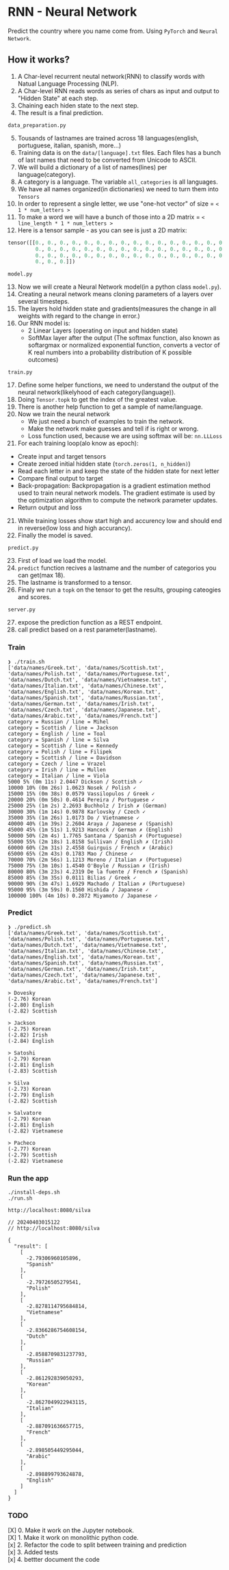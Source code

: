 # RNN - Neural Network

Predict the country where you name come from. Using `PyTorch` and `Neural Network`.

## How it works?

1. A Char-level recurrent neutal network(RNN) to classify words with Natual Language Processing (NLP).
2. A Char-level RNN reads words as series of chars as input and output to "Hidden State" at each step.
3. Chaining each hiden state to the next step.
4. The result is a final prediction.

`data_preparation.py`

5. Tousands of lastnames are trained across 18 languages(english, portuguese, italian, spanish, more...)
6. Training data is on the `data/[language].txt` files. Each files has a bunch of last names that need to be converted from Unicode to ASCII.
7. We will build a dictionary of a list of names(lines) per language(category).
8. A category is a language. The variable `all_categories` is all languages.
9. We have all names organized(in dictionaries) we need to turn them into `Tensors`
10. In order to represent a single letter, we use "one-hot vector" of size = `< 1 * num_letters >`
11. To make a word we will have a bunch of those into a 2D matrix = `< line_length * 1 * num_letters >`
12. Here is a tensor sample - as you can see is just a 2D matrix:
```python
tensor([[0., 0., 0., 0., 0., 0., 0., 0., 0., 0., 0., 0., 0., 0., 0., 0., 0., 0.,
         0., 0., 0., 0., 0., 0., 0., 0., 0., 0., 0., 0., 0., 0., 0., 0., 0., 1.,
         0., 0., 0., 0., 0., 0., 0., 0., 0., 0., 0., 0., 0., 0., 0., 0., 0., 0.,
         0., 0., 0.]])
```

`model.py`

13. Now we will create a Neural Network model(in a python class `model.py`).
14. Creating a neural network means cloning parameters of a layers over several timesteps.
15. The layers hold hidden state and gradients(measures the change in all weights with regard to the change in error.)
16. Our RNN model is:
    * 2 Linear Layers (operating on input and hidden state)
    * SoftMax layer after the output (The softmax function, also known as softargmax or normalized exponential function, converts a vector of K real numbers into a probability distribution of K possible outcomes)

`train.py`

17. Define some helper functions, we need to understand the output of the neural network(likelyhood of each category(language)).
18. Doing `Tensor.topk` to get the index of the greatest value.
18. There is another help function to get a sample of name/language.
19. Now we train the neural network
    * We just need a bunch of examples to train the network.
    * Make the network make guesses and tell if is right or wrong.
    * Loss function used, because we are using softmax will be: `nn.LLLoss`
20. For each training loop(alo know as epoch):
   * Create input and target tensors
   * Create zeroed initial hidden state (`torch.zeros(1, n_hidden)`)
   * Read each letter in and keep the state of the hidden state for next letter
   * Compare final output to target
   * Back-propagation: Backpropagation is a gradient estimation method used to train neural network models. The gradient estimate is used by the optimization algorithm to compute the network parameter updates.
   * Return output and loss
21. While training losses show start high and accurency low and should end in reverse(low loss and high accurancy).
22. Finally the model is saved.

`predict.py`

23. First of load we load the model. 
24. `predict` function recives a lastname and the number of categorios you can get(max 18).
25. The lastname is transformed to a tensor. 
26. Finaly we run a `topk` on the tensor to get the results, grouping cateogies and scores.

`server.py`

27. expose the prediction function as a REST endpoint.
28. call predict based on a rest parameter(lastname).

### Train
```
❯ ./train.sh
['data/names/Greek.txt', 'data/names/Scottish.txt', 'data/names/Polish.txt', 'data/names/Portuguese.txt', 'data/names/Dutch.txt', 'data/names/Vietnamese.txt', 'data/names/Italian.txt', 'data/names/Chinese.txt', 'data/names/English.txt', 'data/names/Korean.txt', 'data/names/Spanish.txt', 'data/names/Russian.txt', 'data/names/German.txt', 'data/names/Irish.txt', 'data/names/Czech.txt', 'data/names/Japanese.txt', 'data/names/Arabic.txt', 'data/names/French.txt']
category = Russian / line = Mihel
category = Scottish / line = Jackson
category = English / line = Toal
category = Spanish / line = Silva
category = Scottish / line = Kennedy
category = Polish / line = Filipek
category = Scottish / line = Davidson
category = Czech / line = Vrazel
category = Irish / line = Mullen
category = Italian / line = Viola
5000 5% (0m 11s) 2.0447 Dickson / Scottish ✓
10000 10% (0m 26s) 1.0623 Nosek / Polish ✓
15000 15% (0m 38s) 0.0579 Vassilopulos / Greek ✓
20000 20% (0m 50s) 0.4614 Pereira / Portuguese ✓
25000 25% (1m 2s) 2.2693 Buchholz / Irish ✗ (German)
30000 30% (1m 14s) 0.9878 Karlovsky / Czech ✓
35000 35% (1m 26s) 1.0173 Do / Vietnamese ✓
40000 40% (1m 39s) 2.2604 Araya / Japanese ✗ (Spanish)
45000 45% (1m 51s) 1.9213 Hancock / German ✗ (English)
50000 50% (2m 4s) 1.7765 Santana / Spanish ✗ (Portuguese)
55000 55% (2m 18s) 1.8158 Sullivan / English ✗ (Irish)
60000 60% (2m 31s) 2.4558 Guirguis / French ✗ (Arabic)
65000 65% (2m 43s) 0.1783 Mao / Chinese ✓
70000 70% (2m 56s) 1.1213 Moreno / Italian ✗ (Portuguese)
75000 75% (3m 10s) 1.4540 O'Boyle / Russian ✗ (Irish)
80000 80% (3m 23s) 4.2319 De la fuente / French ✗ (Spanish)
85000 85% (3m 35s) 0.0111 Bilias / Greek ✓
90000 90% (3m 47s) 1.6929 Machado / Italian ✗ (Portuguese)
95000 95% (3m 59s) 0.1560 Hishida / Japanese ✓
100000 100% (4m 10s) 0.2872 Miyamoto / Japanese ✓
```

### Predict
```
❯ ./predict.sh
['data/names/Greek.txt', 'data/names/Scottish.txt', 'data/names/Polish.txt', 'data/names/Portuguese.txt', 'data/names/Dutch.txt', 'data/names/Vietnamese.txt', 'data/names/Italian.txt', 'data/names/Chinese.txt', 'data/names/English.txt', 'data/names/Korean.txt', 'data/names/Spanish.txt', 'data/names/Russian.txt', 'data/names/German.txt', 'data/names/Irish.txt', 'data/names/Czech.txt', 'data/names/Japanese.txt', 'data/names/Arabic.txt', 'data/names/French.txt']

> Dovesky
(-2.76) Korean
(-2.80) English
(-2.82) Scottish

> Jackson
(-2.75) Korean
(-2.82) Irish
(-2.84) English

> Satoshi
(-2.79) Korean
(-2.81) English
(-2.83) Scottish

> Silva
(-2.73) Korean
(-2.79) English
(-2.82) Scottish

> Salvatore
(-2.79) Korean
(-2.81) English
(-2.82) Vietnamese

> Pacheco
(-2.77) Korean
(-2.79) Scottish
(-2.82) Vietnamese
```

### Run the app
```
./install-deps.sh
./run.sh
```
```
http://localhost:8080/silva
```
```
// 20240403015122
// http://localhost:8080/silva

{
  "result": [
    [
      -2.79306960105896,
      "Spanish"
    ],
    [
      -2.79726505279541,
      "Polish"
    ],
    [
      -2.8278114795684814,
      "Vietnamese"
    ],
    [
      -2.8366286754608154,
      "Dutch"
    ],
    [
      -2.8588709831237793,
      "Russian"
    ],
    [
      -2.861292839050293,
      "Korean"
    ],
    [
      -2.8627049922943115,
      "Italian"
    ],
    [
      -2.887091636657715,
      "French"
    ],
    [
      -2.898505449295044,
      "Arabic"
    ],
    [
      -2.898899793624878,
      "English"
    ]
  ]
}
```

### TODO

[X] 0. Make it work on the Jupyter notebook. <BR/>
[X] 1. Make it work on monolithic python code. <BR/>
[x] 2. Refactor the code to split between training and prediction <BR/>
[x] 3. Added tests <BR/>
[x] 4. bettter document the code <BR/>
